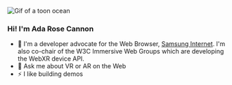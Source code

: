 ![Gif of a toon ocean](https://user-images.githubusercontent.com/4225330/87048276-0e52bc80-c1eb-11ea-8d03-90630ec2fe18.gif)

### Hi! I'm Ada Rose Cannon

- 🔭 I'm a developer advocate for the Web Browser, [Samsung Internet](https://twitter.com/samsunginternet). I'm also co-chair of the W3C Immersive Web Groups which are developing the WebXR device API.
- 💬 Ask me about VR or AR on the Web
- ⚡ I like building demos 


<!--
**AdaRoseCannon/AdaRoseCannon** is a ✨ _special_ ✨ repository because its `README.md` (this file) appears on your GitHub profile.

Here are some ideas to get you started:

- 🔭 I’m currently working on ...
- 🌱 I’m currently learning ...
- 👯 I’m looking to collaborate on ...
- 🤔 I’m looking for help with ...
- 💬 Ask me about ...
- 📫 How to reach me: ...
- 😄 Pronouns: ...
- ⚡ Fun fact: ...
-->

